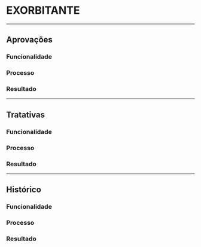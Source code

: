 # EXORBITANTE

---

## Aprovações

### Funcionalidade

### Processo

### Resultado

---

## Tratativas

### Funcionalidade

### Processo

### Resultado

---

## Histórico

### Funcionalidade

### Processo

### Resultado












